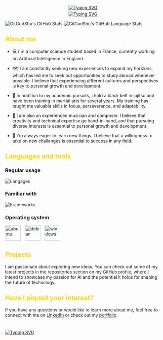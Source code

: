 <p align="center">
    <a href="https://git.io/typing-svg"><img src="https://readme-typing-svg.demolab.com?font=Fira+Code&weight=500&size=26&duration=1222&pause=1000&color=FFD700&center=true&vCenter=true&repeat=false&width=435&lines=Thomas+Chu" alt="Typing SVG" /></a>
</p>
<p align="center" style="margin-top: -10px;">
    <a href="https://git.io/typing-svg"><img src="https://readme-typing-svg.demolab.com?font=Fira+Code&pause=1000&color=FFD700&center=true&vCenter=false&width=435&lines=Passionate+student+in+Data+Science+;Currently+pursuing+studies+in+AI;Always+learning+new+things" alt="Typing SVG" /></a>
</p>

<!-- https://readme-typing-svg.demolab.com/demo/ -->

![GitGudShu's GitHub Stats](https://github-readme-stats.vercel.app/api/?username=GitGudShu&count_private=true&theme=shades-of-purple&showicons=true)
![GitGudShu's GitHub Language Stats](https://github-readme-stats.vercel.app/api/top-langs/?username=GitGudShu&langs_count=12&theme=shades-of-purple&layout=compact)

## <font color="#FFD700">**About me**</font>

- 💻 I'm a computer science student based in France, currently working on Artificial Intelligence in England.

- 🗺️ I am constantly seeking new experiences to expand my horizons, which has led me to seek out opportunities to study abroad whenever possible. I believe that experiencing different cultures and perspectives is key to personal growth and development.

- 🥋 In addition to my academic pursuits, I hold a black belt in jujitsu and have been training in martial arts for several years. My training has taught me valuable skills in focus, perseverance, and adaptability.

- 🎼 I am also an experienced musician and composer. I believe that creativity and technical expertise go hand-in-hand, and that pursuing diverse interests is essential to personal growth and development.

- 🔬 I'm always eager to learn new things. I believe that a willingness to take on new challenges is essential to success in any field.

## <font color="#FFD700">**Languages and tools**</font>

### **Regular usage**

![Langages](https://skillicons.dev/icons?i=github,vscode,py,java,js,nodejs,vuejs,mysql,html,css&perline=5)

### **Familiar with**

![Frameworks](https://skillicons.dev/icons?i=php,flask,c,cpp,cs,qt,mongo,postgres,gitlab,jenkins,maven,arduino,raspberrypi,unity&perline=7)

### **Operating system**

<p>
    <img alt="ubuntu" src="https://upload.wikimedia.org/wikipedia/commons/a/ab/Logo-ubuntu_cof-orange-hex.svg" height="50" style="margin-right: 10px">
    <img alt="debian" src="https://upload.wikimedia.org/wikipedia/commons/thumb/6/66/Openlogo-debianV2.svg/1200px-Openlogo-debianV2.svg.png" height="50" style="margin-right: 10px">
    <img alt="windows" src="https://upload.wikimedia.org/wikipedia/commons/5/5f/Windows_logo_-_2012.svg" height="50">
</p>

## <font color="#FFD700">**Projects**</font>

I am passionate about exploring new ideas. You can check out some of my latest projects in the repositories section on my GitHub profile, where I intend to showcase my passion for AI and the potential it holds for shaping the future of technology.

## <font color="#FFD700">**Have I piqued your interest?**</font>

If you have any questions or would like to learn more about me, feel free to connect with me on [LinkedIn](https://www.linkedin.com/in/thomas-chu-259702235/) or check out my [portfolio](https://gitgudshu.github.io/).

#

<a href="https://git.io/typing-svg"><img src="https://readme-typing-svg.demolab.com?font=Fira+Code&pause=1000&color=FFD700&repeat=true&width=435&lines=Looking+forward+to+working+with+you" alt="Typing SVG" /></a>